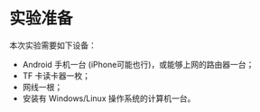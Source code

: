 # 实验准备

本次实验需要如下设备：

* Android 手机一台 \(iPhone可能也行\)，或能够上网的路由器一台；
* TF 卡读卡器一枚；
* 网线一根；
* 安装有 Windows/Linux 操作系统的计算机一台。



